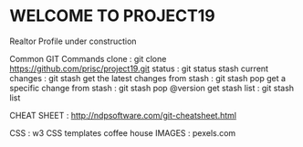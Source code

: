 # WELCOME TO PROJECT19
Realtor Profile under construction

Common GIT Commands
clone : git clone https://github.com/prisc/project19.git
status : git status 
stash current changes : git stash
get the latest changes from stash : git stash pop
get a specific change from stash : git stash pop @version
get stash list : git stash list

CHEAT SHEET : http://ndpsoftware.com/git-cheatsheet.html


CSS : w3 CSS templates coffee house
IMAGES : pexels.com